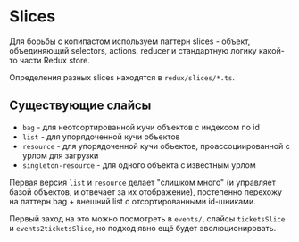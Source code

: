 # Slices

Для борьбы с копипастом используем паттерн slices - объект, объединяющий selectors, actions, reducer и стандартную логику какой-то части Redux store.

Определения разных slices находятся в `redux/slices/*.ts`.

## Существующие слайсы

* `bag` - для неотсортированной кучи объектов с индексом по id
* `list` - для упорядоченной кучи объектов
* `resource` - для упорядоченной кучи объектов, проассоциированной с урлом для загрузки
* `singleton-resource` - для одного объекта с известным урлом

Первая версия `list` и `resource` делает "слишком много" (и управляет базой объектов, и отвечает за их отображение), постепенно перехожу на паттерн bag + внешний list с отсортированными id-шниками.

Первый заход на это можно посмотреть в `events/`, слайсы `ticketsSlice` и `events2ticketsSlice`, но подход явно ещё будет эволюционировать.


